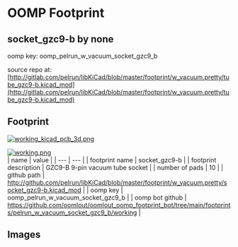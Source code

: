 # OOMP Footprint  
## socket_gzc9-b  by none  
  
oomp key: oomp_pelrun_w_vacuum_socket_gzc9_b  
  
source repo at: [http://gitlab.com/pelrun/libKiCad/blob/master/footprint/w_vacuum.pretty/tube_gzc9-b.kicad_mod](http://gitlab.com/pelrun/libKiCad/blob/master/footprint/w_vacuum.pretty/tube_gzc9-b.kicad_mod)  
## Footprint  
  
[![working_kicad_pcb_3d.png](working_kicad_pcb_3d_600.png)](working_kicad_pcb_3d.png)  
  
[![working.png](working_600.png)](working.png)  
| name | value | 
| --- | --- | 
| footprint name | socket_gzc9-b | 
| footprint description | GZC9-B 9-pin vacuum tube socket | 
| number of pads | 10 | 
| github path | http://github.com/pelrun/libKiCad/blob/master/footprint/w_vacuum.pretty/socket_gzc9-b.kicad_mod | 
| oomp key | oomp_pelrun_w_vacuum_socket_gzc9_b | 
| oomp bot github | https://github.com/oomlout/oomlout_oomp_footprint_bot/tree/main/footprints/pelrun_w_vacuum_socket_gzc9_b/working | 
## Images  

